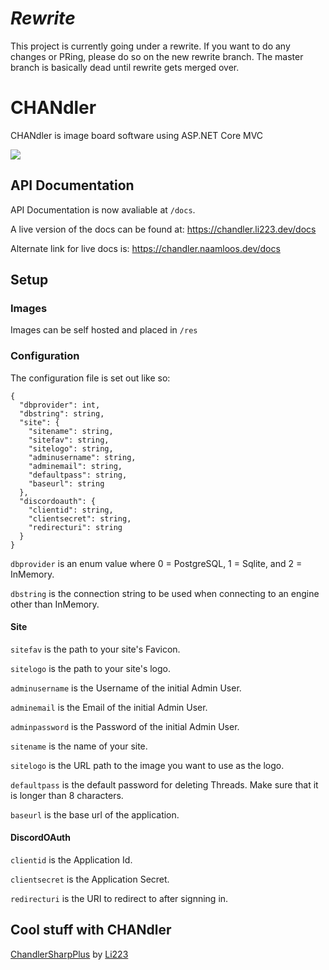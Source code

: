 # ***Rewrite***
This project is currently going under a rewrite. If you want to do any changes or PRing, please do so on the new rewrite branch. 
The master branch is basically dead until rewrite gets merged over.

# CHANdler
CHANdler is image board software using ASP.NET Core MVC

![](https://i.kym-cdn.com/photos/images/newsfeed/000/779/388/d33.jpg)

## API Documentation
API Documentation is now avaliable at `/docs`.

A live version of the docs can be found at: https://chandler.li223.dev/docs

Alternate link for live docs is: https://chandler.naamloos.dev/docs

## Setup
### Images
Images can be self hosted and placed in `/res`

### Configuration
The configuration file is set out like so:

```
{
  "dbprovider": int,
  "dbstring": string,
  "site": {
    "sitename": string,
    "sitefav": string,
    "sitelogo": string,
    "adminusername": string,
    "adminemail": string,
    "defaultpass": string,
    "baseurl": string
  },
  "discordoauth": {
    "clientid": string,
    "clientsecret": string,
    "redirecturi": string
  }
}
```

`dbprovider` is an enum value where 0 = PostgreSQL, 1 = Sqlite, and 2 = InMemory.

`dbstring` is the connection string to be used when connecting to an engine other than InMemory.

#### Site

`sitefav` is the path to your site's Favicon.

`sitelogo` is the path to your site's logo.

`adminusername` is the Username of the initial Admin User.
 
`adminemail` is the Email of the initial Admin User.

`adminpassword` is the Password of the initial Admin User.

`sitename` is the name of your site.

`sitelogo` is the URL path to the image you want to use as the logo.

`defaultpass` is the default password for deleting Threads. Make sure that it is longer than 8 characters.

`baseurl` is the base url of the application.

#### DiscordOAuth

`clientid` is the Application Id.

`clientsecret` is the Application Secret.

`redirecturi` is the URI to redirect to after signning in.

## Cool stuff with CHANdler
[ChandlerSharpPlus](https://github.com/li223/ChandlerSharpPlus) by [Li223](https://github.com/li223)
